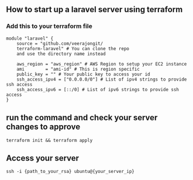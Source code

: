 ## How to start up a laravel server using terraform

### Add this to your terraform file
```
module "laravel" {
    source = "github.com/veerajongit/
    terraform-laravel" # You can clone the repo 
    and use the directory name instead

    aws_region = "aws_region" # AWS Region to setup your EC2 instance
    ami        = "ami-id" # This is region specific
    public_key = "" # Your public key to access your id
    ssh_access_ipv4 = ["0.0.0.0/0"] # List of ipv4 strings to provide ssh access
    ssh_access_ipv6 = [::/0] # List of ipv6 strings to provide ssh access
}
```

## run the command and check your server changes to approve
`terraform init && terraform apply`  


## Access your server
`ssh -i {path_to_your_rsa} ubuntu@{your_server_ip}`